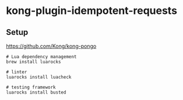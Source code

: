 # kong-plugin-idempotent-requests

## Setup

https://github.com/Kong/kong-pongo

```shell
# Lua dependency management
brew install luarocks

# linter
luarocks install luacheck

# testing framework
luarocks install busted


```
